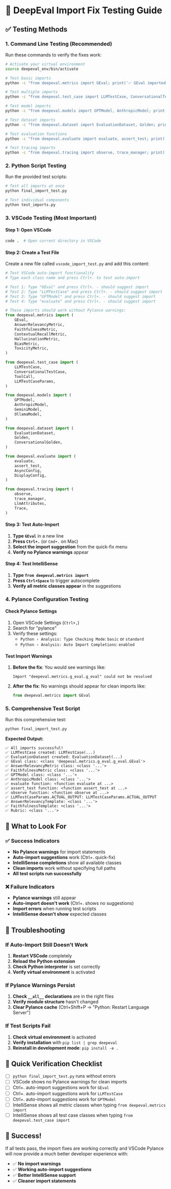 # 🧪 DeepEval Import Fix Testing Guide

## ✅ **Testing Methods**

### 1. **Command Line Testing** (Recommended)

Run these commands to verify the fixes work:

```bash
# Activate your virtual environment
source deepeval_env/bin/activate

# Test basic imports
python -c "from deepeval.metrics import GEval; print('✅ GEval imported successfully')"

# Test multiple imports
python -c "from deepeval.test_case import LLMTestCase, ConversationalTestCase; print('✅ Test cases imported successfully')"

# Test model imports
python -c "from deepeval.models import GPTModel, AnthropicModel; print('✅ Models imported successfully')"

# Test dataset imports
python -c "from deepeval.dataset import EvaluationDataset, Golden; print('✅ Dataset classes imported successfully')"

# Test evaluation functions
python -c "from deepeval.evaluate import evaluate, assert_test; print('✅ Evaluation functions imported successfully')"

# Test tracing imports
python -c "from deepeval.tracing import observe, trace_manager; print('✅ Tracing functions imported successfully')"
```

### 2. **Python Script Testing**

Run the provided test scripts:

```bash
# Test all imports at once
python final_import_test.py

# Test individual components
python test_imports.py
```

### 3. **VSCode Testing** (Most Important)

#### **Step 1: Open VSCode**
```bash
code .  # Open current directory in VSCode
```

#### **Step 2: Create a Test File**
Create a new file called `vscode_import_test.py` and add this content:

```python
# Test VSCode auto-import functionality
# Type each class name and press Ctrl+. to test auto-import

# Test 1: Type "GEval" and press Ctrl+. - should suggest import
# Test 2: Type "LLMTestCase" and press Ctrl+. - should suggest import
# Test 3: Type "GPTModel" and press Ctrl+. - should suggest import
# Test 4: Type "evaluate" and press Ctrl+. - should suggest import

# These imports should work without Pylance warnings:
from deepeval.metrics import (
    GEval,
    AnswerRelevancyMetric,
    FaithfulnessMetric,
    ContextualRecallMetric,
    HallucinationMetric,
    BiasMetric,
    ToxicityMetric,
)

from deepeval.test_case import (
    LLMTestCase,
    ConversationalTestCase,
    ToolCall,
    LLMTestCaseParams,
)

from deepeval.models import (
    GPTModel,
    AnthropicModel,
    GeminiModel,
    OllamaModel,
)

from deepeval.dataset import (
    EvaluationDataset,
    Golden,
    ConversationalGolden,
)

from deepeval.evaluate import (
    evaluate,
    assert_test,
    AsyncConfig,
    DisplayConfig,
)

from deepeval.tracing import (
    observe,
    trace_manager,
    LlmAttributes,
    Trace,
)
```

#### **Step 3: Test Auto-Import**
1. **Type `GEval`** in a new line
2. **Press `Ctrl+.`** (or `Cmd+.` on Mac)
3. **Select the import suggestion** from the quick-fix menu
4. **Verify no Pylance warnings** appear

#### **Step 4: Test IntelliSense**
1. **Type `from deepeval.metrics import `**
2. **Press `Ctrl+Space`** to trigger autocomplete
3. **Verify all metric classes appear** in the suggestions

### 4. **Pylance Configuration Testing**

#### **Check Pylance Settings**
1. Open VSCode Settings (`Ctrl+,`)
2. Search for "pylance"
3. Verify these settings:
   - `Python › Analysis: Type Checking Mode`: `basic` or `standard`
   - `Python › Analysis: Auto Import Completions`: `enabled`

#### **Test Import Warnings**
1. **Before the fix**: You would see warnings like:
   ```
   Import "deepeval.metrics.g_eval.g_eval" could not be resolved
   ```

2. **After the fix**: No warnings should appear for clean imports like:
   ```python
   from deepeval.metrics import GEval
   ```

### 5. **Comprehensive Test Script**

Run this comprehensive test:

```bash
python final_import_test.py
```

**Expected Output:**
```
✅ All imports successful!
✅ LLMTestCase created: LLMTestCase(...)
✅ EvaluationDataset created: EvaluationDataset(...)
✅ GEval class: <class 'deepeval.metrics.g_eval.g_eval.GEval'>
✅ AnswerRelevancyMetric class: <class '...'>
✅ FaithfulnessMetric class: <class '...'>
✅ GPTModel class: <class '...'>
✅ AnthropicModel class: <class '...'>
✅ evaluate function: <function evaluate at ...>
✅ assert_test function: <function assert_test at ...>
✅ observe function: <function observe at ...>
✅ LLMTestCaseParams.ACTUAL_OUTPUT: LLMTestCaseParams.ACTUAL_OUTPUT
✅ AnswerRelevancyTemplate: <class '...'>
✅ FaithfulnessTemplate: <class '...'>
✅ Rubric: <class '...'>
```

## 🎯 **What to Look For**

### ✅ **Success Indicators**
- **No Pylance warnings** for import statements
- **Auto-import suggestions** work (Ctrl+. quick-fix)
- **IntelliSense completions** show all available classes
- **Clean imports** work without specifying full paths
- **All test scripts run successfully**

### ❌ **Failure Indicators**
- **Pylance warnings** still appear
- **Auto-import doesn't work** (Ctrl+. shows no suggestions)
- **Import errors** when running test scripts
- **IntelliSense doesn't show** expected classes

## 🔧 **Troubleshooting**

### **If Auto-Import Still Doesn't Work**
1. **Restart VSCode** completely
2. **Reload the Python extension**
3. **Check Python interpreter** is set correctly
4. **Verify virtual environment** is activated

### **If Pylance Warnings Persist**
1. **Check `__all__` declarations** are in the right files
2. **Verify module structure** hasn't changed
3. **Clear Pylance cache** (Ctrl+Shift+P → "Python: Restart Language Server")

### **If Test Scripts Fail**
1. **Check virtual environment** is activated
2. **Verify installation** with `pip list | grep deepeval`
3. **Reinstall in development mode**: `pip install -e .`

## 📝 **Quick Verification Checklist**

- [ ] `python final_import_test.py` runs without errors
- [ ] VSCode shows no Pylance warnings for clean imports
- [ ] Ctrl+. auto-import suggestions work for `GEval`
- [ ] Ctrl+. auto-import suggestions work for `LLMTestCase`
- [ ] Ctrl+. auto-import suggestions work for `GPTModel`
- [ ] IntelliSense shows all metric classes when typing `from deepeval.metrics import`
- [ ] IntelliSense shows all test case classes when typing `from deepeval.test_case import`

## 🎉 **Success!**

If all tests pass, the import fixes are working correctly and VSCode Pylance will now provide a much better developer experience with:

- ✅ **No import warnings**
- ✅ **Working auto-import suggestions**
- ✅ **Better IntelliSense support**
- ✅ **Cleaner import statements** 